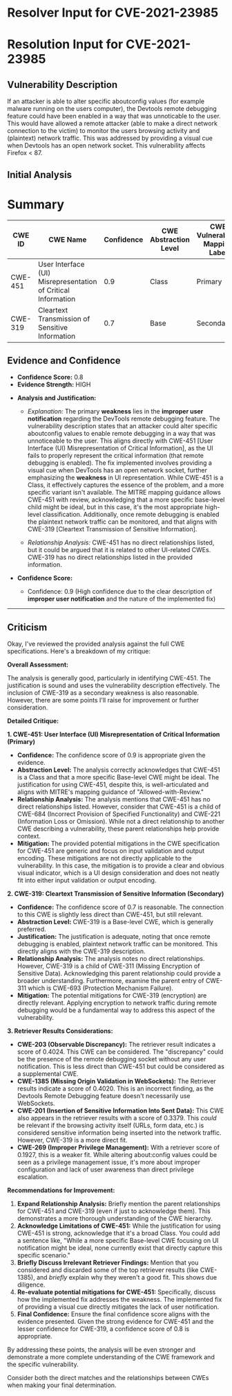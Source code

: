 # Resolver Input for CVE-2021-23985

# Resolution Input for CVE-2021-23985

## Vulnerability Description
If an attacker is able to alter specific aboutconfig values (for example malware running on the users computer), the Devtools remote debugging feature could have been enabled in a way that was unnoticable to the user. This would have allowed a remote attacker (able to make a direct network connection to the victim) to monitor the users browsing activity and (plaintext) network traffic. This was addressed by providing a visual cue when Devtools has an open network socket. This vulnerability affects Firefox < 87.

## Initial Analysis
# Summary
| CWE ID | CWE Name | Confidence | CWE Abstraction Level | CWE Vulnerability Mapping Label | CWE-Vulnerability Mapping Notes |
|---|---|---|---|---|---|
| CWE-451 | User Interface (UI) Misrepresentation of Critical Information | 0.9 | Class | Primary | Allowed-with-Review |
| CWE-319 | Cleartext Transmission of Sensitive Information | 0.7 | Base | Secondary | Allowed |

## Evidence and Confidence

*   **Confidence Score:** 0.8
*   **Evidence Strength:** HIGH

- **Analysis and Justification:**  
  - *Explanation:* The primary **weakness** lies in the **improper user notification** regarding the DevTools remote debugging feature. The vulnerability description states that an attacker could alter specific aboutconfig values to enable remote debugging in a way that was unnoticeable to the user. This aligns directly with CWE-451 [User Interface (UI) Misrepresentation of Critical Information], as the UI fails to properly represent the critical information (that remote debugging is enabled). The fix implemented involves providing a visual cue when DevTools has an open network socket, further emphasizing the **weakness** in UI representation. While CWE-451 is a Class, it effectively captures the essence of the problem, and a more specific variant isn't available. The MITRE mapping guidance allows CWE-451 with review, acknowledging that a more specific base-level child might be ideal, but in this case, it's the most appropriate high-level classification.
  Additionally, once remote debugging is enabled the plaintext network traffic can be monitored, and that aligns with CWE-319 [Cleartext Transmission of Sensitive Information].

  - *Relationship Analysis:* CWE-451 has no direct relationships listed, but it could be argued that it is related to other UI-related CWEs. CWE-319 has no direct relationships listed in the provided information.

- **Confidence Score:**  
  - Confidence: 0.9 (High confidence due to the clear description of **improper user notification** and the nature of the implemented fix)
---

## Criticism
Okay, I've reviewed the provided analysis against the full CWE specifications. Here's a breakdown of my critique:

**Overall Assessment:**

The analysis is generally good, particularly in identifying CWE-451. The justification is sound and uses the vulnerability description effectively. The inclusion of CWE-319 as a secondary weakness is also reasonable. However, there are some points I'll raise for improvement or further consideration.

**Detailed Critique:**

**1. CWE-451: User Interface (UI) Misrepresentation of Critical Information (Primary)**

*   **Confidence:** The confidence score of 0.9 is appropriate given the evidence.
*   **Abstraction Level:** The analysis correctly acknowledges that CWE-451 is a Class and that a more specific Base-level CWE might be ideal. The justification for using CWE-451, despite this, is well-articulated and aligns with MITRE's mapping guidance of "Allowed-with-Review."
*   **Relationship Analysis:** The analysis mentions that CWE-451 has no direct relationships listed. However, consider that CWE-451 is a child of CWE-684 (Incorrect Provision of Specified Functionality) and CWE-221 (Information Loss or Omission). While not a direct relationship to another CWE describing a vulnerability, these parent relationships help provide context.
*   **Mitigation:** The provided potential mitigations in the CWE specification for CWE-451 are generic and focus on input validation and output encoding. These mitigations are not directly applicable to the vulnerability. In this case, the mitigation is to provide a clear and obvious visual indicator, which is a UI design consideration and does not neatly fit into either input validation or output encoding.

**2. CWE-319: Cleartext Transmission of Sensitive Information (Secondary)**

*   **Confidence:** The confidence score of 0.7 is reasonable. The connection to this CWE is slightly less direct than CWE-451, but still relevant.
*   **Abstraction Level:** CWE-319 is a Base-level CWE, which is generally preferred.
*   **Justification:** The justification is adequate, noting that once remote debugging is enabled, plaintext network traffic can be monitored. This directly aligns with the CWE-319 description.
*   **Relationship Analysis:** The analysis notes no direct relationships.  However, CWE-319 is a child of CWE-311 (Missing Encryption of Sensitive Data). Acknowledging this parent relationship could provide a broader understanding. Furthermore, examine the parent entry of CWE-311 which is CWE-693 (Protection Mechanism Failure).
*   **Mitigation:** The potential mitigations for CWE-319 (encryption) are directly relevant. Applying encryption to network traffic during remote debugging would be a fundamental way to address this aspect of the vulnerability.

**3. Retriever Results Considerations:**

*   **CWE-203 (Observable Discrepancy):** The retriever result indicates a score of 0.4024. This CWE can be considered. The "discrepancy" could be the presence of the remote debugging socket without any user notification. This is less direct than CWE-451 but could be considered as a supplemental CWE.
*   **CWE-1385 (Missing Origin Validation in WebSockets):** The Retriever results indicate a score of 0.4020. This is an incorrect finding, as the Devtools Remote Debugging feature doesn't necessarily use WebSockets.
*   **CWE-201 (Insertion of Sensitive Information Into Sent Data):** This CWE also appears in the retriever results with a score of 0.3379. This *could* be relevant if the browsing activity itself (URLs, form data, etc.) is considered sensitive information being inserted into the network traffic. However, CWE-319 is a more direct fit.
*   **CWE-269 (Improper Privilege Management):** With a retriever score of 0.1927, this is a weaker fit. While altering about:config values could be seen as a privilege management issue, it's more about improper configuration and lack of user awareness than direct privilege escalation.

**Recommendations for Improvement:**

1.  **Expand Relationship Analysis:** Briefly mention the parent relationships for CWE-451 and CWE-319 (even if just to acknowledge them). This demonstrates a more thorough understanding of the CWE hierarchy.
2.  **Acknowledge Limitations of CWE-451:** While the justification for using CWE-451 is strong, acknowledge that it's a broad Class. You could add a sentence like, "While a more specific Base-level CWE focusing on UI notification might be ideal, none currently exist that directly capture this specific scenario."
3.  **Briefly Discuss Irrelevant Retriever Findings:** Mention that you considered and discarded some of the top retriever results (like CWE-1385), and *briefly* explain why they weren't a good fit. This shows due diligence.
4.  **Re-evaluate potential mitigations for CWE-451:** Specifically, discuss how the implemented fix addresses the weakness. The implemented fix of providing a visual cue directly mitigates the lack of user notification.
5.  **Final Confidence:** Ensure the final confidence score aligns with the evidence presented. Given the strong evidence for CWE-451 and the lesser confidence for CWE-319, a confidence score of 0.8 is appropriate.

By addressing these points, the analysis will be even stronger and demonstrate a more complete understanding of the CWE framework and the specific vulnerability.

Consider both the direct matches and the relationships between CWEs
when making your final determination.
        